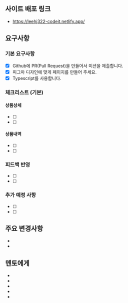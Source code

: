 ## 사이트 배포 링크

- https://leehj322-codeit.netlify.app/

## 요구사항

### 기본 요구사항

- [x] Github에 PR(Pull Request)을 만들어서 미션을 제출합니다.
- [x] 피그마 디자인에 맞게 페이지를 만들어 주세요.
- [x] Typescript를 사용합니다.

### 체크리스트 (기본)

#### 상품상세

- [ ]
- [ ]

#### 상품내역

- [ ]
- [ ]

### 피드백 반영

- [ ]
- [ ]

### 추가 예정 사항

- [ ]
- [ ]

## 주요 변경사항

-
-

## 멘토에게

-
-
-
-
-
